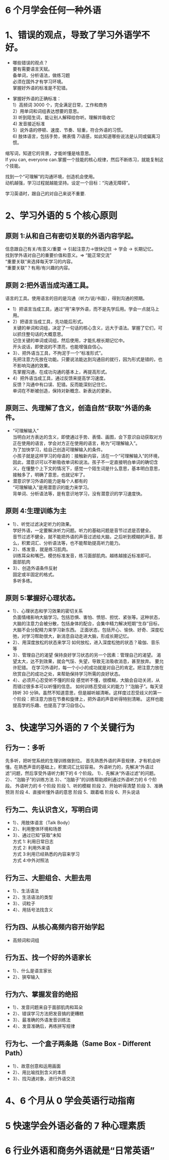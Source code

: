 # 6 个月学会任何一种外语

# 1、错误的观点，导致了学习外语学不好。

- 哪些错误的观点？  
  要有需要语言天赋。  
  备单词，分析语法，做练习题  
  必须在国外才有学习环境。  
  掌握好外语的标准是不犯错。

- 掌握好外语的正确标准：  
  1）高频词 3000 个，完全满足日常，工作和商务  
  2）用单词和词组表达想要的意思。  
  3) 听到陌生词，能让别人解释给你听。理解并吸收它  
  4) 发音接近标准  
  5）说外语的停顿、速度、节奏、轻重，符合外语的习惯。  
  6) 肢体语言，包括手势，微表情 7)语感，如此知道哪些说法是认同或偏离习惯。

缩写词，知道它的背景，才能听懂是啥意思。  
If you can, everyone can.掌握一个技能的核心规律，然后不断练习，就能复制这个技能。

找到一个“可理解”的沟通环境，创造机会使用。  
动机越强，学习过程就越能坚持。设定一个目标：“沟通无障碍”。

学习英语时，跟自己的对自己来说不重要.

# 2、学习外语的 5 个核心原则

## 原则 1:从和自己有密切关联的外语内容学起。

信息跟自己有关/有意义/重要 -> 引起注意力->很快记住 -> 学会 -> 长期记忆。  
找到学外语对自己的重要价值和意义。=> “能正常交流”  
“重要关联”来选择每天学习的内容。  
“重要关联”？有用/有兴趣的内容。

## 原则 2:把外语当成沟通工具。

语言的工具。使用语言的目的是沟通（听力/说/书面），得到沟通的预期。

- 1）把语言当成工具，通过“用”来学外语，而不是先学后用。学会一点就马上用。
- 2）把语言当成工具，先功能后形式。  
  关键的单词和词组，决定了一句话的核心含义，远大于语法。掌握了它们，可以抓住整句话的大概意思。  
  记住关键的单词或词组，然后使用，才能扎根长期记忆中。  
  开头说话，即使说的不漂亮，也能增强自信心。
- 3）、把外语当工具，不拘泥于一个“标准形式”。  
  先把注意力先放在功能。只要说法能达到沟通目的就行，因为形式是错的，也不影响沟通的效果。  
  先掌握沟通，在成功沟通的基本上，再提高形式。
- 4）把外语当成工具，通过反馈来提高学习速度。  
  反馈？沟通中有口误、犯错。反而能深刻记住它。  
  单词在不断被创造，保持对新概念、新表达的更新。

## 原则三、先理解了含义，创造自然“获取”外语的条件。

- “可理解输入”  
  当明白对方表达的含义，即使通过手势、表情、画图，会下意识自动获取对方正在使用的语言，学会对方正在使用的语言，称为“可理解输入”。  
  为了加快学习，给自己创造可理解输入的条件。  
  小孩子就是这样学习的母语的：接触新内容，活在一个“可理解输入”的环境，因此，潜意识可以不断吸收单词和说法。孩子不一定直接明白单词的确切含义，在懂整个上下文的情况下，感觉一个陌生词是什么意思，基本明白意思，接触多了，明确了意思，也就记牢了。
- 潜意识学习外语的能力是每个人都有的  
  “可理解输入”是用潜意识的能力来学习。  
  背单词、分析语法等，是有意识地学习，没有潜意识的学习速度快。

## 原则 4:生理训练为主

- 1）、听觉过滤决定听力的效果。  
  学好外语，一定要解决听力问题。听力的基础问题是音节过滤是否健全。  
  音节过滤不健全，就不能把外语的声音过滤给大脑，之后听到模糊的声音。那么，积累词汇、分析语法等，也不能帮助提高听力能力。
- 2）、练发音，就是练习肌肉。  
  训练耳朵和嘴巴。模仿标准发音，练习面部肌肉。越练越接近标准即可。  
  面部肌肉
- 3）、创造外语条件反射  
  固定或半固定的格式。  
  多听多练。

## 原则 5:掌握好心理状态。

- 1）、心理状态和学习效果的密切关系  
  负面情绪影响大脑学习。包括恐惧、害怕、愤怒、担忧、紧张等。这种状态，大脑的注意力会被分散，包括身体的配合，会集中精力解决短期“生存”目标，大脑不会分配精力来学习新东西。
  正面状态，包括开心、愉快、好奇、深度松弛，对学习帮助很大，新消息自动走进大脑，形成长期记忆。
- 2）、用深度放松的状态来学习
  如何放松，进入深度松弛的状态？瑜伽、音乐等
- 3）、管理自己的渴望
  保持良好学习状态的另一个因素：管理自己的渴望。
  渴望太大，达不到效果，就会气馁、失望，导致无法吸收消息，甚至放弃。
  要允许犯错。
  在学习外语时，每一个小小的成功就是对自己的肯定。把注意力放在欣赏自己的成功之处，来帮助保持学习所需的良好状态。
- 4）、必须开心忍受听不懂的阶段
  感觉听不懂，很模糊，大脑会自动关闭，从而错过很多本可以听懂的信息。
  如何训练忍受歧义的能力？“泡脑子”。每天坚持听 30 分钟。虽然不知道意思，但是越听越清晰。这样度过忍受歧义的第一个阶段：把注意力放在节奏和旋律上，把外语的声音听得特别清晰。
  这样也能提高学的乐趣、也提高了学习自信心。

# 3、快速学习外语的 7 个关键行为

## 行为一：多听

先多听，把听觉系统的生理训练做到位。
首先熟悉外语的声音规律，才有机会听懂。在熟悉声音的基础上，积累词汇比较容易。
外语听力的，先解决“外语过滤”问题，然后享受外语听力剩下的 6 个阶段。
1）、先解决“外语过滤”的问题。
2）、“泡脑子”的训练方法
3）、“泡脑子”的训练帮助顺利通过外语听力的 6 个阶段。
外语听力的 6 个阶段
阶段 1、听的模糊
阶段 2、开始听得清楚
阶段 3、准确预测
阶段 4、直接听懂外语的意思
阶段 5、跟着唱
阶段 6、开头说话

## 行为二、先认识含义，写明白词

- 1）、用肢体语言（Talk Body）
- 2）、利用整体环境和场景
- 3）、通过已知“获取”未知  
  方式 1: 利用日常日志  
  方式 2: 利用外来语  
  方式 3:利用已经熟悉的内容来学习  
  方式 4:中外对照法

## 行为三、大胆组合、大胆去用

- 1）、生活语法
- 2）、生活语法的类型
- 3）、词粒子
- 4）、用括号法找含义

## 行为四、从核心高频内容开始学起

- 高频词和词组

## 行为五、找一个好的外语家长

- 1）、什么是语言家长
- 2）、狭窄输入

## 行为六、掌握发音的绝招

- 1）、发音问题来自于面部肌肉和耳朵
- 2）、错误学习方法把发音搞的更糟糕
- 3）、最准确的外语发音训练法
- 4）、发音准确后，再练拼写规律

## 行为七、一个盒子两条路（Same Box - Different Path）

- 1）、故意创意和运用画面
- 2）、用比喻找到含义的本质
- 3）、找沟通对象，进行外语交流

# 4、6 个月从 0 学会英语行动指南

# 5 快速学会外语必备的 7 种心理素质

# 6 行业外语和商务外语就是“日常英语”
